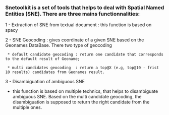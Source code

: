 ### Snetoolkit is a set of tools that helps to deal with Spatial Named Entities (SNE). There are three mains functionnalities:


1 -  Extraction of SNE from textual document : this function is based on spacy

2 -  SNE Geocoding : gives coordinate of a given SNE based on the Geonames DataBase. There two type of geocoding 

     * default candidate geocoding : return one candidate that corresponds to the default result of Geoname;
     
     * multi candidates geocoding  : return a top@X (e.g, top@10 - frist 10 results) candidates from Geonames result.
     
3 -  Disambiguation of ambiguous SNE

   * this function is based on multiple technics, that helps to disambiguate ambiguous SNE. Based on the multi candidate geocoding, the disambiguation is supposed to return the right candidate from the multiple ones.

